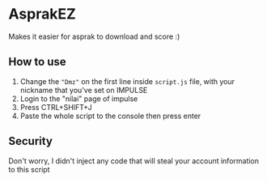 # AsprakEZ
Makes it easier for asprak to download and score :)

## How to use
1. Change the `"Dmz"` on the first line inside `script.js` file, with your nickname that you've set on IMPULSE
2. Login to the "nilai" page of impulse
3. Press CTRL+SHIFT+J
4. Paste the whole script to the console then press enter

## Security
Don't worry, I didn't inject any code that will steal your account information to this script
